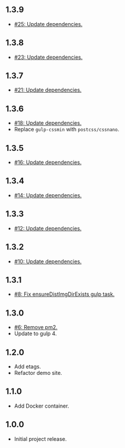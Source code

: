 ## 1.3.9
* [#25: Update dependencies.](https://github.com/haensl/node-amp-mustache-skeleton/issues/25)

## 1.3.8
* [#23: Update dependencies.](https://github.com/haensl/node-amp-mustache-skeleton/issues/23)

## 1.3.7
* [#21: Update dependencies.](https://github.com/haensl/node-amp-mustache-skeleton/issues/21)

## 1.3.6
* [#18: Update dependencies.](https://github.com/haensl/node-amp-mustache-skeleton/issues/18)
* Replace `gulp-cssmin` with `postcss/cssnano`.

## 1.3.5
* [#16: Update dependencies.](https://github.com/haensl/node-amp-mustache-skeleton/issues/16)

## 1.3.4
* [#14: Update dependencies.](https://github.com/haensl/node-amp-mustache-skeleton/issues/14)

## 1.3.3
* [#12: Update dependencies.](https://github.com/haensl/node-amp-mustache-skeleton/issues/12)

## 1.3.2
* [#10: Update dependencies.](https://github.com/haensl/node-amp-mustache-skeleton/issues/10)

## 1.3.1
* [#8: Fix ensureDistImgDirExists gulp task.](https://github.com/haensl/node-amp-mustache-skeleton/issues/8)

## 1.3.0
* [#6: Remove pm2.](https://github.com/haensl/node-amp-mustache-skeleton/issues/6)
* Update to gulp 4.

## 1.2.0
* Add etags.
* Refactor demo site.

## 1.1.0
* Add Docker container.

## 1.0.0
* Initial project release.
